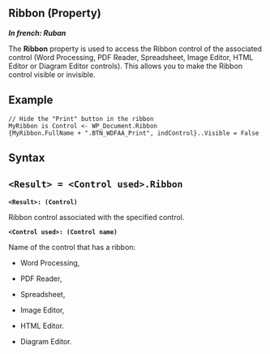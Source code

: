
## Ribbon (Property)

***In french: Ruban***
	



<a name="XUse"></a>
<a name="Use"></a>
<a name="description"></a>
The **Ribbon** property is used to access the Ribbon control of the associated control (Word Processing, PDF Reader, Spreadsheet, Image Editor, HTML Editor or Diagram Editor controls). This allows you to make the Ribbon control visible or invisible. 
<a name="Example1"></a>
<a name="sample_code"></a>

## Example


```wl
// Hide the "Print" button in the ribbon
MyRibbon is Control <- WP_Document.Ribbon
{MyRibbon.FullName + ".BTN_WDFAA_Print", indControl}..Visible = False
```

<a name="XSYNTAX"></a>

## Syntax
<a name="SYNTAX1"></a>

`<Result> = <Control used>.Ribbon`
---

**`<Result>: (Control)`**

Ribbon control associated with the specified control. 

**`<Control used>: (Control name)`**

Name of the control that has a ribbon: 

- Word Processing, 

- PDF Reader,

- Spreadsheet, 

- Image Editor, 

- HTML Editor.

- Diagram Editor.







